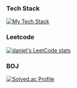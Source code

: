 ### Tech Stack
[![My Tech Stack](https://img.shields.io/badge/My%20Tech%20Stack-View%20on%20StackShare-blue?style=for-the-badge&logo=stackshare)](https://stackshare.io/YOUR_USERNAME/YOUR_STACK_NAME)

### Leetcode
[![daniel's LeetCode stats](https://leetcard.jacoblin.cool/donghyun-daniel?ext=contest)](https://github.com/donghyun-daniel/PS-LeetCode)

### BOJ
[![Solved.ac Profile](http://mazassumnida.wtf/api/v2/generate_badge?boj=zidane92)](https://solved.ac/zidane92e)
